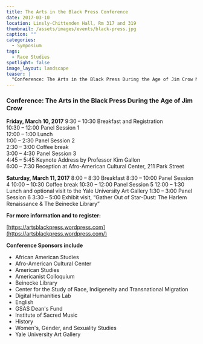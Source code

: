 ```yaml
---
title: The Arts in the Black Press Conference
date: 2017-03-10 
location: Linsly-Chittenden Hall, Rm 317 and 319
thumbnail: /assets/images/events/black-press.jpg
caption: ""
categories: 
  - Symposium
tags:
  - Race Studies
spotlight: false 
image_layout: landscape
teaser: |
  "Conference: The Arts in the Black Press During the Age of Jim Crow March 10 and 11 at Linsly-Chittenden Hall, rooms 317 and 319 Friday, March 10, 2017 9:30 – 10:30 Breakfast and Registration 10:30 –..."
---
```


### Conference: The Arts in the Black Press During the Age of Jim Crow

**Friday, March 10, 2017**
9:30 – 10:30 Breakfast and Registration  
10:30 – 12:00 Panel Session 1  
12:00 – 1:00 Lunch  
1:00 – 2:30 Panel Session 2  
2:30 – 3:00 Coffee break  
3:00 – 4:30 Panel Session 3  
4:45 – 5:45 Keynote Address by Professor Kim Gallon  
6:00 – 7:30 Reception at Afro-American Cultural Center, 211 Park Street 

**Saturday, March 11, 2017**
8:00 – 8:30 Breakfast
8:30 – 10:00 Panel Session 4
10:00 – 10:30 Coffee break
10:30 – 12:00 Panel Session 5
12:00 – 1:30 Lunch and optional visit to the Yale University Art Gallery
1:30 – 3:00 Panel Session 6
3:30 – 5:00 Exhibit visit, “Gather Out of Star-Dust: The Harlem Renaissance &amp; The Beinecke Library”
    
**For more information and to register:**
    
[https://artsblackpress.wordpress.com](https://artsblackpress.wordpress.com/)
   
**Conference Sponsors include**
* African American Studies
* Afro-American Cultural Center
* American Studies
* Americanist Colloquium
* Beinecke Library
* Center for the Study of Race, Indigeneity and Transnational Migration
* Digital Humanities Lab
* English
* GSAS Dean's Fund
* Institute of Sacred Music
* History
* Women's, Gender, and Sexuality Studies
* Yale University Art Gallery
